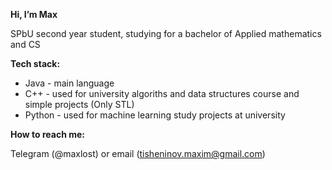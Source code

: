 <b>Hi, I’m Max</b>

SPbU second year student, studying for a bachelor of Applied mathematics and CS


<b>Tech stack:</b>
  - Java - main language
  - C++ - used for university algoriths and data structures course and simple projects (Only STL)
  - Python - used for machine learning study projects at university


<b>How to reach me:</b>

Telegram (@maxlost) or email (tisheninov.maxim@gmail.com)

